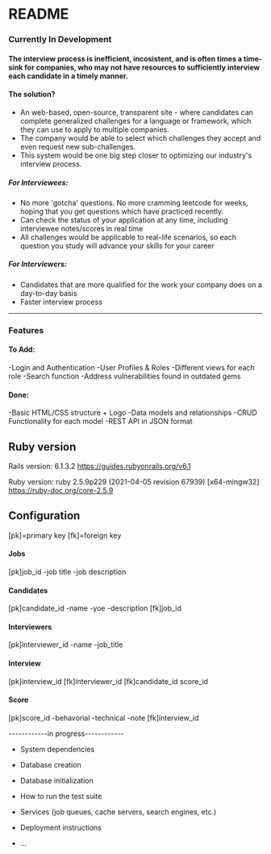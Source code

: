 # README
### Currently In Development

#### The interview process is inefficient, incosistent, and is often times a time-sink for companies, who may not have resources to sufficiently interview each candidate in a timely manner.

#### The solution? 
- An web-based, open-source, transparent site - where candidates can complete generalized challenges for a language or framework, which they can use to apply to multiple companies.
- The company would be able to select which challenges they accept and even request new sub-challenges.
- This system would be one big step closer to optimizing our industry's interview process.

##### For Interviewees:
- No more 'gotcha' questions. No more cramming leetcode for weeks, hoping that you get questions which have practiced recently.
- Can check the status of your application at any time, including interviewee notes/scores in real time
- All challenges would be applicable to real-life scenarios, so each question you study will advance your skills for your career

##### For Interviewers:
- Candidates that are more qualified for the work your company does on a day-to-day basis
- Faster interview process

-----------------------------------------------------
### Features

#### To Add:
-Login and Authentication
-User Profiles & Roles
-Different views for each role
-Search function
-Address vulnerabilities found in outdated gems

#### Done:
-Basic HTML/CSS structure + Logo
-Data models and relationships
-CRUD Functionality for each model
-REST API in JSON format

## Ruby version

Rails version: 6.1.3.2
https://guides.rubyonrails.org/v6.1

Ruby version: ruby 2.5.9p229 (2021-04-05 revision 67939) [x64-mingw32]
https://ruby-doc.org/core-2.5.9



## Configuration

[pk]=primary key
[fk]=foreign key

#### Jobs
[pk]job_id
-job title
-job description

#### Candidates
[pk]candidate_id
-name
-yoe
-description
[fk]job_id

#### Interviewers
[pk]interviewer_id
-name
-job_title

#### Interview
[pk]interview_id
[fk]interviewer_id
[fk]candidate_id
score_id

#### Score
[pk]score_id
-behavorial
-technical
-note
[fk]interview_id

------------in progress------------
* System dependencies

* Database creation

* Database initialization


* How to run the test suite

* Services (job queues, cache servers, search engines, etc.)

* Deployment instructions

* ...
